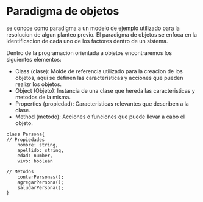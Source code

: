 # Paradigma de objetos

se conoce como paradigma a un modelo de ejemplo utilizado para la resolucion de algun planteo previo. El paradigma de objetos se enfoca en la identificacion de cada uno de los factores dentro de un sistema.

Dentro de la programacion orientada a objetos encontraremos los siguientes elementos:

* Class (clase): Molde de referencia utilizado para la creacion de los objetos, aqui se definen las caracteristicas y acciones que pueden realizr los objetos.
* Object (Objeto): Instancia de una clase que hereda las caracteristicas y metodos de la misma.
* Properties (propiedad): Caracteristicas relevantes que describen a la clase.
* Method (metodo): Acciones o funciones que puede llevar a cabo el objeto.

```
class Persona{
// Propiedades
    nombre: string,
    apellido: string,
    edad: number,
    vivo: boolean

// Metodos
    contarPersonas();
    agregarPersona();
    saludarPersona();
}
```
